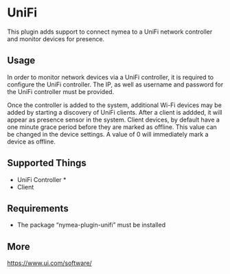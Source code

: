 # UniFi

This plugin adds support to connect nymea to a UniFi network controller and monitor devices for presence.

## Usage

In order to monitor network devices via a UniFi controller, it is required to configure the UniFi controller.
The IP, as well as username and password for the UniFi controller must be provided.

Once the controller is added to the system, additional Wi-Fi devices may be added by starting a discovery of
UniFi clients. After a client is addded, it will appear as presence sensor in the system.
Client devices, by default have a one minute grace period before they are marked as offline. This value can
be changed in the device settings. A value of 0 will immediately mark a device as offline.

## Supported Things

* UniFi Controller
    * 
* Client

## Requirements

* The package “nymea-plugin-unifi” must be installed

## More

https://www.ui.com/software/
